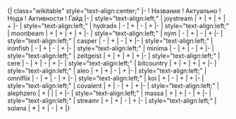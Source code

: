 {| class="wikitable" style="text-align:center;"
|-
! Название
! Актуально
! Нода
! Активности
! Гайд
|-
| style="text-align:left;" | joystream
| +
| +
| +
| +
|-
| style="text-align:left;" | hydradx
| -
| +
| -
| +
|-
| style="text-align:left;" | moonbeam
| +
| +
| +
| +
|-
| style="text-align:left;" | nym
| -
| +
| -
| +
|-
| style="text-align:left;" | casper
| -
| +
| -
| +
|-
| style="text-align:left;" | ironfish
| -
| +
| -
| +
|-
| style="text-align:left;" | minima
| -
| +
| -
| +
|-
| style="text-align:left;" | zeitgeist
| +
| +
| +
| +
|-
| style="text-align:left;" | cere
| -
| +
| -
| +
|-
| style="text-align:left;" | bitcountry
| +
| +
| +
| +
|-
| style="text-align:left;" | aleo
| +
| +
| -
| +
|-
| style="text-align:left;" | omniflix
| -
| +
| -
| +
|-
| style="text-align:left;" | koi
| +
| -
| +
| +
|-
| style="text-align:left;" | covalent
| +
| -
| +
| +
|-
| style="text-align:left;" | alephzero
| +
| 
| 
| +
|-
| style="text-align:left;" | massa
| +
| +
| -
| +
|-
| style="text-align:left;" | streamr
| +
| +
| -
| +
|-
| style="text-align:left;" | solana
| *
| +
| -
| +
|}
